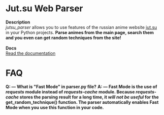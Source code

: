 # Jut.su Web Parser

**Description**<br />
_jutsu_parser_ allows you to use features of the russian anime website [jut.su](https://jut.su) in your Python projects. **Parse animes from the main page, search them and you even can get random techniques from the site!**<br /><br/>
**Docs**<br />
[Read the documentation](https://github.com/innoforker/jutsu-parser/blob/main/docs/README.md)

# FAQ

**Q: — What is "Fast Mode" in parser.py file?**
**A: — Fast Mode is the use of *requests* module instead of _requests-cache_ module. Because _requests-cache_ stores the parsing result for a long time, it _will not be useful_ for the get_random_technique() function. The parser automatically enables Fast Mode when you use this function in your code.**
